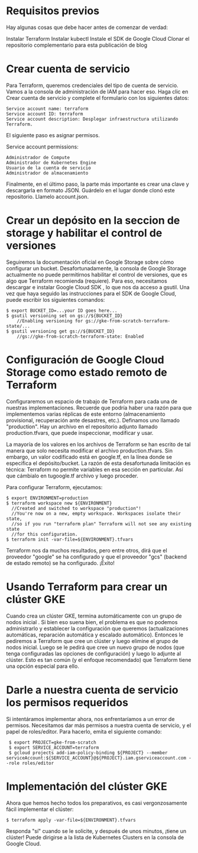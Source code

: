 # Requisitos previos
Hay algunas cosas que debe hacer antes de comenzar de verdad:

Instalar Terraform
Instalar kubectl
Instale el SDK de Google Cloud
Clonar el repositorio complementario para esta publicación de blog

# Crear cuenta de servicio
Para Terraform, queremos credenciales del tipo de cuenta de servicio. Vamos a la consola de administración de IAM para hacer eso. Haga clic en Crear cuenta de servicio y complete el formulario con los siguientes datos:

    Service account name: terraform
    Service account ID: terraform
    Service account description: Desplegar infraestructura utilizando Terraform.
  
El siguiente paso es asignar permisos.

  Service account permissions:
  
    Administrador de Compute
    Administrador de Kubernetes Engine
    Usuario de la cuenta de servicio
    Administrador de almacenamiento
    
Finalmente, en el último paso, la parte más importante es crear una clave y descargarla en formato JSON.
Guárdelo en el lugar donde clonó este repositorio. Llamelo account.json.

# Crear un depósito en la seccion de storage y habilitar el control de versiones
Seguiremos la documentación oficial en Google Storage sobre cómo configurar un bucket. Desafortunadamente, la consola de Google Storage actualmente no puede permitirnos habilitar el control de versiones, que es algo que Terraform recomienda (requiere). Para eso, necesitamos descargar e instalar Google Cloud SDK , lo que nos da acceso a gsutil. Una vez que haya seguido las instrucciones para el SDK de Google Cloud, puede escribir los siguientes comandos:

    $ export BUCKET_ID=...your ID goes here...
    $ gsutil versioning set on gs://${BUCKET_ID}
        //Enabling versioning for gs://gke-from-scratch-terraform-state/...
    $ gsutil versioning get gs://${BUCKET_ID}
        //gs://gke-from-scratch-terraform-state: Enabled
  
# Configuración de Google Cloud Storage como estado remoto de Terraform
Configuraremos un espacio de trabajo de Terraform para cada una de nuestras implementaciones. Recuerde que podría haber una razón para que implementemos varias réplicas de este entorno (almacenamiento provisional, recuperación ante desastres, etc.). Definamos uno llamado "production". Hay un archivo en el repositorio adjunto llamado production.tfvars, que puede inspeccionar, modificar y usar.

La mayoría de los valores en los archivos de Terraform se han escrito de tal manera que solo necesita modificar el archivo production.tfvars. Sin embargo, un valor codificado está en google.tf, en la línea donde se especifica el depósito/bucket. La razón de esta desafortunada limitación es técnica: Terraform no permite variables en esa sección en particular. Así que cámbialo en tugoogle.tf archivo y luego proceder.

Para configurar Terraform, ejecutamos:
 
    $ export ENVIRONMENT=production
    $ terraform workspace new ${ENVIRONMENT}  
      //Created and switched to workspace "production"!  
      //You're now on a new, empty workspace. Workspaces isolate their state,
      //so if you run "terraform plan" Terraform will not see any existing state
      //for this configuration.
    $ terraform init -var-file=${ENVIRONMENT}.tfvars  
  
Terraform nos da muchos resultados, pero entre otros, dirá que el proveedor "google" se ha configurado y que el proveedor "gcs" (backend de estado remoto) se ha configurado. ¡Éxito!

# Usando Terraform para crear un clúster GKE
Cuando crea un clúster GKE, termina automáticamente con un grupo de nodos inicial . Si bien eso suena bien, el problema es que no podemos administrarlo y establecer la configuración que queremos (actualizaciones automáticas, reparación automática y escalado automático). Entonces le pediremos a Terraform que cree un clúster y luego elimine el grupo de nodos inicial. Luego se le pedirá que cree un nuevo grupo de nodos (que tenga configuradas las opciones de configuración) y luego lo adjunte al clúster. Esto es tan común (y el enfoque recomendado) que Terraform tiene una opción especial para ello.

# Darle a nuestra cuenta de servicio los permisos requeridos
Si intentáramos implementar ahora, nos enfrentaríamos a un error de permisos. Necesitamos dar más permisos a nuestra cuenta de servicio, y el papel de roles/editor. Para hacerlo, emita el siguiente comando:

     $ export PROJECT=gke-from-scratch
     $ export SERVICE_ACCOUNT=terraform
     $ gcloud projects add-iam-policy-binding ${PROJECT} --member serviceAccount:${SERVICE_ACCOUNT}@${PROJECT}.iam.gserviceaccount.com --role roles/editor
  
# Implementación del clúster GKE
Ahora que hemos hecho todos los preparativos, es casi vergonzosamente fácil implementar el clúster:

    $ terraform apply -var-file=${ENVIRONMENT}.tfvars

Responda "sí" cuando se le solicite, y después de unos minutos, ¡tiene un clúster! Puede dirigirse a la lista de Kubernetes Clusters en la consola de Google Cloud.
